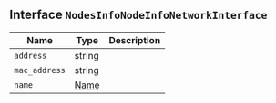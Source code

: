 ## Interface `NodesInfoNodeInfoNetworkInterface`

| Name | Type | Description |
| - | - | - |
| `address` | string | &nbsp; |
| `mac_address` | string | &nbsp; |
| `name` | [Name](./Name.md) | &nbsp; |
